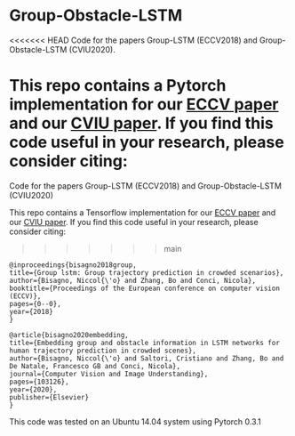 # Group-Obstacle-LSTM
<<<<<<< HEAD
Code for the papers Group-LSTM (ECCV2018) and Group-Obstacle-LSTM (CVIU2020).


This repo contains a Pytorch implementation for our [ECCV paper](http://openaccess.thecvf.com/content_ECCVW_2018/papers/11131/Bisagno_Group_LSTM_Group_Trajectory_Prediction_in_Crowded_Scenarios_ECCVW_2018_paper.pdf) and our [CVIU paper](https://www.sciencedirect.com/science/article/pii/S1077314220301454?casa_token=mArBjZiDVYoAAAAA:BkQvs7yJcF8YhXfHpYtmxlfQOUvyyRz94symyUV8jm90D8sS3rgLgwd9DConXMbzqFWgB5xD5w).  If you find this code useful in your research, please consider citing:
=======
Code for the papers Group-LSTM (ECCV2018) and Group-Obstacle-LSTM (CVIU2020)



This repo contains a Tensorflow implementation for our [ECCV paper](http://openaccess.thecvf.com/content_ECCVW_2018/papers/11131/Bisagno_Group_LSTM_Group_Trajectory_Prediction_in_Crowded_Scenarios_ECCVW_2018_paper.pdf) and our [CVIU paper](https://www.sciencedirect.com/science/article/pii/S1077314220301454?casa_token=mArBjZiDVYoAAAAA:BkQvs7yJcF8YhXfHpYtmxlfQOUvyyRz94symyUV8jm90D8sS3rgLgwd9DConXMbzqFWgB5xD5w).  If you find this code useful in your research, please consider citing:
>>>>>>> main

    @inproceedings{bisagno2018group,
    title={Group lstm: Group trajectory prediction in crowded scenarios},
    author={Bisagno, Niccol{\'o} and Zhang, Bo and Conci, Nicola},
    booktitle={Proceedings of the European conference on computer vision (ECCV)},
    pages={0--0},
    year={2018}
    }
    
    @article{bisagno2020embedding,
    title={Embedding group and obstacle information in LSTM networks for human trajectory prediction in crowded scenes},
    author={Bisagno, Niccol{\'o} and Saltori, Cristiano and Zhang, Bo and De Natale, Francesco GB and Conci, Nicola},
    journal={Computer Vision and Image Understanding},
    pages={103126},
    year={2020},
    publisher={Elsevier}
    }


This code was tested on an Ubuntu 14.04 system using Pytorch 0.3.1



